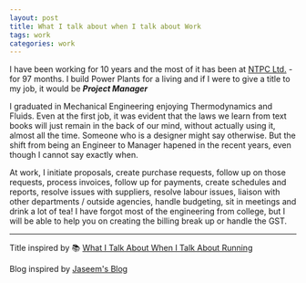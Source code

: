 ```yaml
---
layout: post
title: What I talk about when I talk about Work
tags: work
categories: work
---
```


I have been working for 10 years and the most of it has been at [NTPC Ltd.][NTPC] - for 97 months. I build Power Plants for a living and if I were to give a title to my job, it would be ***Project Manager***

I graduated in Mechanical Engineering enjoying Thermodynamics and Fluids. Even at the first job, it was evident that the laws we learn from text books will just remain in the back of our mind, without actually using it, almost all the time. Someone who is a designer might say otherwise. But the shift from being an Engineer to Manager hapened in the recent years, even though I cannot say exactly when.   

At work, I initiate proposals, create purchase requests, follow up on those requests, process invoices, follow up for payments, create schedules and reports, resolve issues with suppliers, resolve labour issues, liaison with other departments / outside agencies, handle budgeting, sit in meetings and drink a lot of tea! I have forgot most of the engineering from college, but I will be able to help you on creating the billing break up or handle the GST. 

---
Title inspired by 📚 [What I Talk About When I Talk About Running][book]

Blog inspired by [Jaseem's Blog](https://blog.jabid.in/2019/10/25/why.html)

[book]: https://www.goodreads.com/book/show/2195464.What_I_Talk_About_When_I_Talk_About_Running
[NTPC]: https://ntpc.co.in/

